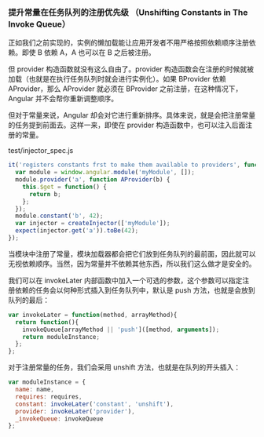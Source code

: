 ### 提升常量在任务队列的注册优先级 （Unshifting Constants in The Invoke Queue）

正如我们之前实现的，实例的懒加载能让应用开发者不用严格按照依赖顺序注册依赖。即使 B 依赖 A，A 也可以在 B 之后被注册。

但 provider 构造函数就没有这么自由了。provider 构造函数会在注册的时候就被加载（也就是在执行任务队列时就会进行实例化）。如果 BProvider 依赖 AProvider，那么 AProvider 就必须在 BProvider 之前注册，在这种情况下，Angular 并不会帮你重新调整顺序。

但对于常量来说，Angular 却会对它进行重新排序。具体来说，就是会把注册常量的任务提到前面去。这样一来，即使在 provider 构造函数中，也可以注入后面注册的常量。

test/injector_spec.js

```js
it('registers constants frst to make them available to providers', function() {
  var module = window.angular.module('myModule', []);
  module.provider('a', function AProvider(b) {
    this.$get = function() {
      return b;
    };
  });
  module.constant('b', 42);
  var injector = createInjector(['myModule']);
  expect(injector.get('a')).toBe(42);
});
```

当模块中注册了常量，模块加载器都会把它们放到任务队列的最前面，因此就可以无视依赖顺序。当然，因为常量并不依赖其他东西，所以我们这么做才是安全的。

我们可以在 invokeLater 内部函数中加入一个可选的参数，这个参数可以指定注册依赖的任务会以何种形式插入到任务队列中，默认是 push 方法，也就是会放到队列的最后：

```js
var invokeLater = function(method, arrayMethod){
  return function(){
    invokeQueue[arrayMethod || 'push']([method, arguments]);
    return moduleInstance;
  };
};
```

对于注册常量的任务，我们会采用 unshift 方法，也就是在队列的开头插入：

```js
var moduleInstance = {
  name: name,
  requires: requires,
  constant: invokeLater('constant', 'unshift'),
  provider: invokeLater('provider'),
  _invokeQueue: invokeQueue
};
```